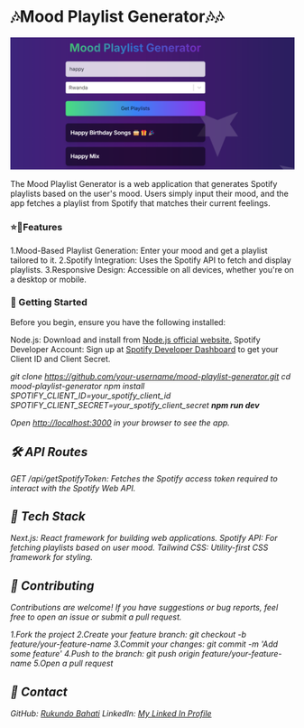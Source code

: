<h1>🎶Mood Playlist Generator🎶🎶</h1>
<img src="/public/photo.png" />
<p>The Mood Playlist Generator is a web application that generates Spotify playlists based on the user's mood. Users simply input their mood, and the app fetches a playlist from Spotify that matches their current feelings.</p>

<h3>⭐🌟Features</h3>
1.Mood-Based Playlist Generation: Enter your mood and get a playlist tailored to it.
2.Spotify Integration: Uses the Spotify API to fetch and display playlists.
3.Responsive Design: Accessible on all devices, whether you're on a desktop or mobile.

<h3>🚀 Getting Started</h3>
Before you begin, ensure you have the following installed:

Node.js: Download and install from <a href="https://nodejs.org/en/download/package-manager/current">Node.js official website.</a>
Spotify Developer Account: Sign up at <a href="https://developer.spotify.com/documentation/web-api">Spotify Developer Dashboard</a> to get your Client ID and Client Secret.

<em>git clone https://github.com/your-username/mood-playlist-generator.git
cd mood-playlist-generator
<em>
<em>npm install
</em>
<em>SPOTIFY_CLIENT_ID=your_spotify_client_id
SPOTIFY_CLIENT_SECRET=your_spotify_client_secret
</em>
<strong>npm run dev
</strong>

Open <a href="">http://localhost:3000</a>  in your browser to see the app.

<h2>🛠️ API Routes</h2>
<p>GET /api/getSpotifyToken: Fetches the Spotify access token required to interact with the Spotify Web API.</p>

<h2>🎨 Tech Stack</h2>
Next.js: React framework for building web applications.
Spotify API: For fetching playlists based on user mood.
Tailwind CSS: Utility-first CSS framework for styling.

<h2>🤝 Contributing</h2>
Contributions are welcome! If you have suggestions or bug reports, feel free to open an issue or submit a pull request.

1.Fork the project
2.Create your feature branch: git checkout -b feature/your-feature-name
3.Commit your changes: git commit -m 'Add some feature'
4.Push to the branch: git push origin feature/your-feature-name
5.Open a pull request

<h2>💬 Contact</h2>
GitHub: <a href="https://github.com/Rukundo-Bahati">Rukundo Bahati</a>
LinkedIn: <a href="https://www.linkedin.com/in/bahati-samuel-293578302/">My Linked In Profile</a>

